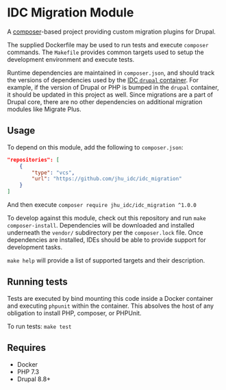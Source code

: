 # IDC Migration Module
A [composer][1]-based project providing custom migration plugins for Drupal. 

The supplied Dockerfile may be used to run tests and execute `composer` commands.  The `Makefile` provides common targets used to setup the development environment and execute tests.

Runtime dependencies are maintained in `composer.json`, and should track the versions of dependencies used by the [IDC `drupal` container][2].  For example, if the version of Drupal or PHP is bumped in the `drupal` container, it should be updated in this project as well.  Since migrations are a part of Drupal core, there are no other dependencies on additional migration modules like Migrate Plus.

## Usage
To depend on this module, add the following to `composer.json`:
```json
"repositories": [
    {
        "type": "vcs",
        "url": "https://github.com/jhu_idc/idc_migration"
    }
]
```

And then execute ``composer require jhu_idc/idc_migration ^1.0.0``

To develop against this module, check out this repository and run `make composer-install`.  Dependencies will be downloaded and installed underneath the `vendor/` subdirectory per the `composer.lock` file.  Once dependencies are installed, IDEs should be able to provide support for development tasks.  

`make help` will provide a list of supported targets and their description.

## Running tests
Tests are executed by bind mounting this code inside a Docker container and executing `phpunit` within the container.  This absolves the host of any obligation to install PHP, composer, or PHPUnit.

To run tests: ``make test``

## Requires
- Docker
- PHP 7.3
- Drupal 8.8+


[1]: https://getcomposer.org/
[2]: https://github.com/jhu-idc/idc-isle-dc/blob/development/codebase/composer.json